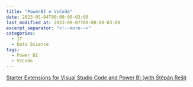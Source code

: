 ```yaml
---
title: "PowerBI e VsCode"
date: 2023-05-04T00:00:00-03:00
last_modified_at: 2023-09-07T00:00:00-03:00
excerpt_separator: "<!--more-->"
categories:
  - IT
  - Data Science
tags:
  - Power BI
  - VsCode
---
```


[Starter Extensions for Visual Studio Code and Power BI (with Štěpán Rešl)](https://www.youtube.com/watch?v=b6sO-B_QwFY)
